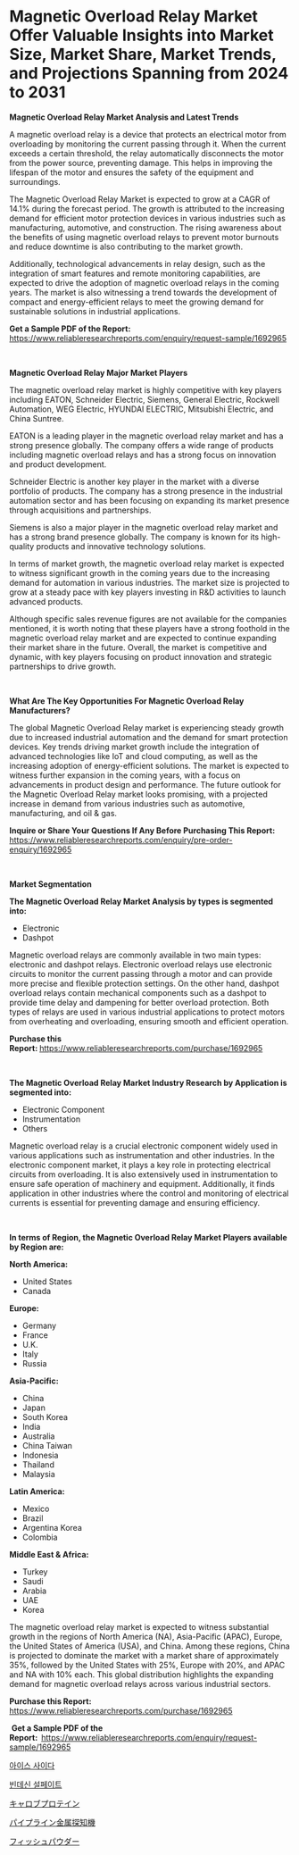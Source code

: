 <p><h1>Magnetic Overload Relay Market Offer Valuable Insights into Market Size, Market Share, Market Trends, and Projections Spanning from 2024 to 2031</h1></p><p><strong>Magnetic Overload Relay Market Analysis and Latest Trends</strong></p>
<p><p>A magnetic overload relay is a device that protects an electrical motor from overloading by monitoring the current passing through it. When the current exceeds a certain threshold, the relay automatically disconnects the motor from the power source, preventing damage. This helps in improving the lifespan of the motor and ensures the safety of the equipment and surroundings.</p><p>The Magnetic Overload Relay Market is expected to grow at a CAGR of 14.1% during the forecast period. The growth is attributed to the increasing demand for efficient motor protection devices in various industries such as manufacturing, automotive, and construction. The rising awareness about the benefits of using magnetic overload relays to prevent motor burnouts and reduce downtime is also contributing to the market growth.</p><p>Additionally, technological advancements in relay design, such as the integration of smart features and remote monitoring capabilities, are expected to drive the adoption of magnetic overload relays in the coming years. The market is also witnessing a trend towards the development of compact and energy-efficient relays to meet the growing demand for sustainable solutions in industrial applications.</p></p>
<p><strong>Get a Sample PDF of the Report:&nbsp;</strong> <a href="https://www.reliableresearchreports.com/enquiry/request-sample/1692965">https://www.reliableresearchreports.com/enquiry/request-sample/1692965</a></p>
<p>&nbsp;</p>
<p><strong>Magnetic Overload Relay Major Market Players</strong></p>
<p><p>The magnetic overload relay market is highly competitive with key players including EATON, Schneider Electric, Siemens, General Electric, Rockwell Automation, WEG Electric, HYUNDAI ELECTRIC, Mitsubishi Electric, and China Suntree. </p><p>EATON is a leading player in the magnetic overload relay market and has a strong presence globally. The company offers a wide range of products including magnetic overload relays and has a strong focus on innovation and product development.</p><p>Schneider Electric is another key player in the market with a diverse portfolio of products. The company has a strong presence in the industrial automation sector and has been focusing on expanding its market presence through acquisitions and partnerships.</p><p>Siemens is also a major player in the magnetic overload relay market and has a strong brand presence globally. The company is known for its high-quality products and innovative technology solutions.</p><p>In terms of market growth, the magnetic overload relay market is expected to witness significant growth in the coming years due to the increasing demand for automation in various industries. The market size is projected to grow at a steady pace with key players investing in R&D activities to launch advanced products.</p><p>Although specific sales revenue figures are not available for the companies mentioned, it is worth noting that these players have a strong foothold in the magnetic overload relay market and are expected to continue expanding their market share in the future. Overall, the market is competitive and dynamic, with key players focusing on product innovation and strategic partnerships to drive growth.</p></p>
<p>&nbsp;</p>
<p><strong>What Are The Key Opportunities For Magnetic Overload Relay Manufacturers?</strong></p>
<p><p>The global Magnetic Overload Relay market is experiencing steady growth due to increased industrial automation and the demand for smart protection devices. Key trends driving market growth include the integration of advanced technologies like IoT and cloud computing, as well as the increasing adoption of energy-efficient solutions. The market is expected to witness further expansion in the coming years, with a focus on advancements in product design and performance. The future outlook for the Magnetic Overload Relay market looks promising, with a projected increase in demand from various industries such as automotive, manufacturing, and oil & gas.</p></p>
<p><strong>Inquire or Share Your Questions If Any Before Purchasing This Report:</strong> <a href="https://www.reliableresearchreports.com/enquiry/pre-order-enquiry/1692965">https://www.reliableresearchreports.com/enquiry/pre-order-enquiry/1692965</a></p>
<p>&nbsp;</p>
<p><strong>Market Segmentation</strong></p>
<p><strong>The Magnetic Overload Relay Market Analysis by types is segmented into:</strong></p>
<p><ul><li>Electronic</li><li>Dashpot</li></ul></p>
<p><p>Magnetic overload relays are commonly available in two main types: electronic and dashpot relays. Electronic overload relays use electronic circuits to monitor the current passing through a motor and can provide more precise and flexible protection settings. On the other hand, dashpot overload relays contain mechanical components such as a dashpot to provide time delay and dampening for better overload protection. Both types of relays are used in various industrial applications to protect motors from overheating and overloading, ensuring smooth and efficient operation.</p></p>
<p><strong>Purchase this Report:&nbsp;</strong><a href="https://www.reliableresearchreports.com/purchase/1692965">https://www.reliableresearchreports.com/purchase/1692965</a></p>
<p>&nbsp;</p>
<p><strong>The Magnetic Overload Relay Market Industry Research by Application is segmented into:</strong></p>
<p><ul><li>Electronic Component</li><li>Instrumentation</li><li>Others</li></ul></p>
<p><p>Magnetic overload relay is a crucial electronic component widely used in various applications such as instrumentation and other industries. In the electronic component market, it plays a key role in protecting electrical circuits from overloading. It is also extensively used in instrumentation to ensure safe operation of machinery and equipment. Additionally, it finds application in other industries where the control and monitoring of electrical currents is essential for preventing damage and ensuring efficiency.</p></p>
<p>&nbsp;</p>
<p><strong>In terms of Region, the Magnetic Overload Relay Market Players available by Region are:</strong></p>
<p>
    <p> <strong> North America: </strong>
        <ul>
            <li>United States</li>
            <li>Canada</li>
        </ul>
        </p> 
    <p> <strong> Europe: </strong>
        <ul>
            <li>Germany</li>
            <li>France</li>
            <li>U.K.</li>
            <li>Italy</li>
            <li>Russia</li>
        </ul>
        </p> 
    <p> <strong> Asia-Pacific: </strong>
        <ul>
            <li>China</li>
            <li>Japan</li>
            <li>South Korea</li>
            <li>India</li>
            <li>Australia</li>
            <li>China Taiwan</li>
            <li>Indonesia</li>
            <li>Thailand</li>
            <li>Malaysia</li>
        </ul>
        </p> 
    <p> <strong> Latin America: </strong>
        <ul>
            <li>Mexico</li>
            <li>Brazil</li>
            <li>Argentina Korea</li>
            <li>Colombia</li>
        </ul>
        </p> 
    <p> <strong> Middle East & Africa: </strong>
        <ul>
            <li>Turkey</li>
            <li>Saudi</li>
            <li>Arabia</li>
            <li>UAE</li>
            <li>Korea</li>
        </ul>
    </p>
    </p>
<p><p>The magnetic overload relay market is expected to witness substantial growth in the regions of North America (NA), Asia-Pacific (APAC), Europe, the United States of America (USA), and China. Among these regions, China is projected to dominate the market with a market share of approximately 35%, followed by the United States with 25%, Europe with 20%, and APAC and NA with 10% each. This global distribution highlights the expanding demand for magnetic overload relays across various industrial sectors.</p></p>
<p><strong>Purchase this Report: </strong><a href="https://www.reliableresearchreports.com/purchase/1692965">https://www.reliableresearchreports.com/purchase/1692965</a></p>
<p>&nbsp;<strong>Get a Sample PDF of the Report:&nbsp;&nbsp;</strong><a href="https://www.reliableresearchreports.com/enquiry/request-sample/1692965">https://www.reliableresearchreports.com/enquiry/request-sample/1692965</a></p>
<p><strong></strong></p>
<p><p><a href="https://medium.com/@josefarice/%EC%95%84%EC%9D%B4%EC%8A%A4-%EC%82%AC%EC%9D%B4%EB%8D%94-%EC%8B%9C%EC%9E%A5-%EC%8B%9C%EC%9E%A5-%EC%A0%90%EC%9C%A0%EC%9C%A8-%EC%8B%9C%EC%9E%A5-%EB%8F%99%ED%96%A5-%EB%B0%8F-%EB%AF%B8%EB%9E%98-%EC%84%B1%EC%9E%A5-%ED%83%90%EC%83%89-3755881b4c60">아이스 사이다</a></p><p><a href="https://medium.com/@jerrodhilll/%EB%B9%84%EC%9D%B8%EB%94%94%EC%8B%A0-%ED%99%A9%EC%82%B0%EC%97%BC-%EC%8B%9C%EC%9E%A5-2031%EB%85%84%EA%B9%8C%EC%A7%80%EC%9D%98-%EB%8F%99%ED%96%A5-%EC%98%88%EC%B8%A1-%EB%B0%8F-%EA%B2%BD%EC%9F%81-%EB%B6%84%EC%84%9D-c2bf52d768af">빈데신 설페이트</a></p><p><a href="https://github.com/LeanneBruen2023/Market-Research-Report-List-1/blob/main/144574316063.md">キャロブプロテイン</a></p><p><a href="https://medium.com/@oliveyew35/%E3%83%91%E3%82%A4%E3%83%97%E3%83%A9%E3%82%A4%E3%83%B3%E9%87%91%E5%B1%9E%E6%8E%A2%E7%9F%A5%E5%99%A8%E5%B8%82%E5%A0%B4%E3%83%AC%E3%83%9D%E3%83%BC%E3%83%88%E3%81%AF-%E3%81%93%E3%81%AE%E5%B8%82%E5%A0%B4%E3%81%AE%E6%9C%80%E6%96%B0%E3%81%AE%E3%83%88%E3%83%AC%E3%83%B3%E3%83%89%E3%82%84%E6%88%90%E9%95%B7%E6%A9%9F%E4%BC%9A%E3%82%92%E6%98%8E%E3%82%89%E3%81%8B%E3%81%AB%E3%81%97%E3%81%A6%E3%81%84%E3%81%BE%E3%81%99-28390aebdabe">パイプライン金属探知機</a></p><p><a href="https://medium.com/@byroalenzuela76845/%E9%AD%9A%E7%B2%89%E5%B8%82%E5%A0%B4%E3%81%AE%E8%A6%8F%E6%A8%A1%E3%81%A8%E5%B8%82%E5%A0%B4%E5%8B%95%E5%90%91-%E5%AE%8C%E5%85%A8%E3%81%AA%E6%A5%AD%E7%95%8C%E6%A6%82%E8%A6%81-2024%E5%B9%B4%E3%81%8B%E3%82%892031%E5%B9%B4-5b536f116c40">フィッシュパウダー</a></p></p>